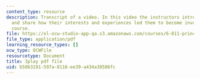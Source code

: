 ```yaml
---
content_type: resource
description: Transcript of a video. In this video the instructors introduce themselves
  and share how their interests and experiences led them to become involved with the
  course.
file: https://ol-ocw-studio-app-qa.s3.amazonaws.com/courses/6-811-principles-and-practice-of-assistive-technology-fall-2014/b5863191597a8116ee39a434a38586fc_yqrQ9dKPV78.pdf
file_type: application/pdf
learning_resource_types: []
ocw_type: OCWFile
resourcetype: Document
title: 3play pdf file
uid: b5863191-597a-8116-ee39-a434a38586fc
---
```

